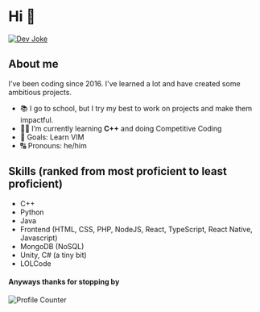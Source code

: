 # Hi 👋
[![Dev Joke](https://readme-jokes.vercel.app/api)](https://readme-jokes.vercel.app/api)



## About me
I've been coding since 2016. I've learned a lot and have created some ambitious projects.

- 📚 I go to school, but I try my best to work on projects and make them impactful.
- 👨‍🎓 I’m currently learning **C++** and doing Competitive Coding
- 🎯 Goals: Learn VIM
- 🔠 Pronouns: he/him

## Skills (ranked from most proficient to least proficient)
- C++
- Python
- Java
- Frontend (HTML, CSS, PHP, NodeJS, React, TypeScript, React Native, Javascript)
- MongoDB (NoSQL)
- Unity, C# (a tiny bit)
- LOLCode


#### Anyways thanks for stopping by

![Profile Counter](https://komarev.com/ghpvc/?username=electricSoda&color=green)


